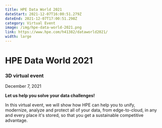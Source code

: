 ```yaml
---
title: HPE Data World 2021
dateStart: 2021-12-07T16:00:51.279Z
dateEnd: 2021-12-07T17:00:51.298Z
category: Virtual Event
image: /img/hpe-data-world-2021.png
link: https://www.hpe.com/h41382/dataworld2021/
width: large
---
```

# HPE Data World 2021 

### 3D virtual event

December 7, 2021

**Let us help you solve your data challenges!**

In this virtual event, we will show how HPE can help you to unify, modernize, analyze and protect all of your data, from edge-to-cloud, in any and every place it's stored, so that you get a sustainable competitive advantage.